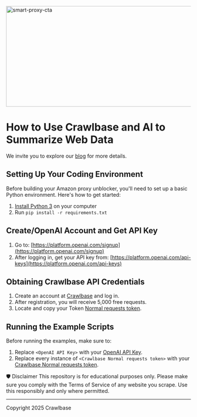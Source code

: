 <a href="https://crawlbase.com/signup?utm_source=github&utm_medium=readme&utm_campaign=smart_proxy_banner" target="_blank">
  <img width="1090" height="275" 
       src="https://github.com/user-attachments/assets/6735e89e-3a75-43d8-b613-7a5ae776441d" 
       alt="smart-proxy-cta" 
       style="max-width: 100%; border: 0;">
</a>


# How to Use Crawlbase and AI to Summarize Web Data

We invite you to explore our [blog](https://crawlbase.com/blog/how-to-use-crawlbase-and-ai-to-summarize-web-data/?utm_source=github&utm_medium=referral&utm_campaign=scraperhub&ref=gh_scraperhub) for more details.

## Setting Up Your Coding Environment

Before building your Amazon proxy unblocker, you'll need to set up a basic Python environment. Here's how to get started:

1. [Install Python 3](https://kinsta.com/knowledgebase/install-python/#how-to-install-python) on your computer
2. Run `pip install -r requirements.txt`

## Create/OpenAI Account and Get API Key

1. Go to: [https://platform.openai.com/signup](https://platform.openai.com/signup)
2. After logging in, get your API key from: [https://platform.openai.com/api-keys](https://platform.openai.com/api-keys)

## Obtaining Crawlbase API Credentials

1. Create an account at [Crawlbase](https://crawlbase.com/signup) and log in.
2. After registration, you will receive 5,000 free requests.
3. Locate and copy your Token [Normal requests token](https://crawlbase.com/dashboard/account/docs).

## Running the Example Scripts

Before running the examples, make sure to:

1. Replace `<OpenAI API Key>` with your [OpenAI API Key](https://platform.openai.com/api-keys).
2. Replace every instance of `<Crawlbase Normal requests token>` with your [Crawlbase Normal requests token](https://crawlbase.com/dashboard/account/docs).

🛡 Disclaimer
This repository is for educational purposes only. Please make sure you comply with the Terms of Service of any website you scrape. Use this responsibly and only where permitted.

---

Copyright 2025 Crawlbase
